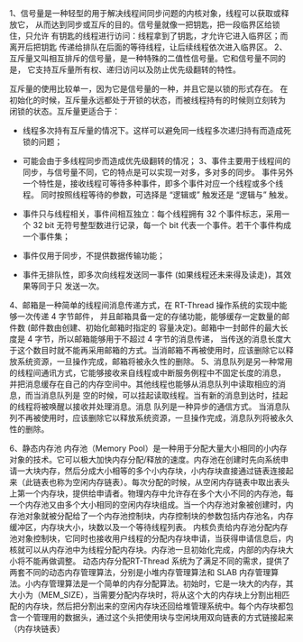 1、信号量是一种轻型的用于解决线程间同步问题的内核对象，线程可以获取或释放它， 从而达到同步或互斥的目的。信号量就像一把钥匙，把一段临界区给锁住，只允许 有钥匙的线程进行访问：线程拿到了钥匙，才允许它进入临界区；而离开后把钥匙 传递给排队在后面的等待线程，让后续线程依次进入临界区。
2、互斥量又叫相互排斥的信号量，是一种特殊的二值性信号量。它和信号量不同的是， 它支持互斥量所有权、递归访问以及防止优先级翻转的特性。

互斥量的使用比较单一，因为它是信号量的一种，并且它是以锁的形式存在。 在初始化的时候，互斥量永远都处于开锁的状态，而被线程持有的时候则立刻转为 闭锁的状态。互斥量更适合于：

-   线程多次持有互斥量的情况下。这样可以避免同一线程多次递归持有而造成死锁的问题；
-   可能会由于多线程同步而造成优先级翻转的情况；
3、事件主要用于线程间的同步，与信号量不同，它的特点是可以实现一对多，多对多的同步。 事件另外一个特性是，接收线程可等待多种事件，即多个事件对应一个线程或多个线程。 同时按照线程等待的参数，可选择是 “逻辑或” 触发还是 “逻辑与” 触发。

-   事件只与线程相关，事件间相互独立：每个线程拥有 32 个事件标志，采用一个 32 bit 无符号整型数进行记录，每一个 bit 代表一个事件。若干个事件构成一个事件集；
-   事件仅用于同步，不提供数据传输功能；
-   事件无排队性，即多次向线程发送同一事件 (如果线程还未来得及读走)，其效果等同于只 发送一次。

4、邮箱是一种简单的线程间消息传递方式，在 RT-Thread 操作系统的实现中能够一次传递 4 字节邮件， 并且邮箱具备一定的存储功能，能够缓存一定数量的邮件数 (邮件数由创建、初始化邮箱时指定的 容量决定)。邮箱中一封邮件的最大长度是 4 字节，所以邮箱能够用于不超过 4 字节的消息传递， 当传送的消息长度大于这个数目时就不能再采用邮箱的方式。当消邮箱不再被使用时，应该删除它以释放系统资源，一旦操作完成，邮箱将被永久性的删除。
5、消息队列是另一种常用的线程间通讯方式，它能够接收来自线程或中断服务例程中不固定长度的消息， 并把消息缓存在自己的内存空间中。其他线程也能够从消息队列中读取相应的消息，而当消息队列是 空的时候，可以挂起读取线程。当有新的消息到达时，挂起的线程将被唤醒以接收并处理消息。消息 队列是一种异步的通信方式。
当消息队列不再被使用时，应该删除它以释放系统资源，一旦操作完成，消息队列将被永久性的删除。

6、静态内存池   内存池（Memory Pool）是一种用于分配大量大小相同的小内存对象的技术。它可以极大加快内存分配/释放的速度。内存池在创建时先向系统申请一大块内存，然后分成大小相等的多个小内存块，小内存块直接通过链表连接起来（此链表也称为空闲内存链表）。每次分配的时候，从空闲内存链表中取出表头上第一个内存块，提供给申请者。物理内存中允许存在多个大小不同的内存池，每一个内存池又由多个大小相同的空闲内存块组成。当一个内存池对象被创建时，内存池对象就被分配给了一个内存池控制块，内存控制块的参数包括内存池名，内存缓冲区，内存块大小，块数以及一个等待线程列表。 内核负责给内存池分配内存池对象控制块，它同时也接收用户线程的分配内存块申请，当获得申请信息后，内核就可以从内存池中为线程分配内存块。内存池一旦初始化完成，内部的内存块大小将不能再做调整。
 动态内存分配RT-Thread 系统为了满足不同的需求，提供了两套不同的动态内存管理算法，分别是小堆内存管理算法和 SLAB 内存管理算法。小内存管理算法是一个简单的内存分配算法。初始时，它是一块大的内存，其大小为（MEM_SIZE），当需要分配内存块时，将从这个大的内存块上分割出相匹配的内存块，然后把分割出来的空闲内存块还回给堆管理系统中。每个内存块都包含一个管理用的数据头，通过这个头把使用块与空闲块用双向链表的方式链接起来（内存块链表）